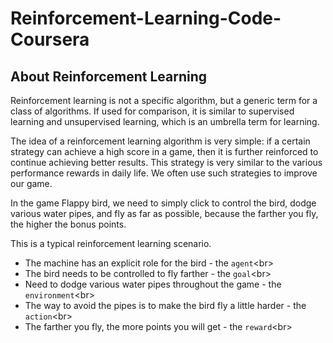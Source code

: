 # Reinforcement-Learning-Code-Coursera
## About Reinforcement Learning
Reinforcement learning is not a specific algorithm, but a generic term for a class of algorithms. If used for comparison, it is similar to supervised learning and unsupervised learning, which is an umbrella term for learning.

The idea of a reinforcement learning algorithm is very simple: if a certain strategy can achieve a high score in a game, then it is further reinforced to continue achieving better results. This strategy is very similar to the various performance rewards in daily life. We often use such strategies to improve our game.

In the game Flappy bird, we need to simply click to control the bird, dodge various water pipes, and fly as far as possible, because the farther you fly, the higher the bonus points.

This is a typical reinforcement learning scenario.

* The machine has an explicit role for the bird - the `agent`\<br>
* The bird needs to be controlled to fly farther - the `goal`\<br>
* Need to dodge various water pipes throughout the game - the `environment`\<br>
* The way to avoid the pipes is to make the bird fly a little harder - the `action`\<br>
* The farther you fly, the more points you will get - the `reward`\<br>

